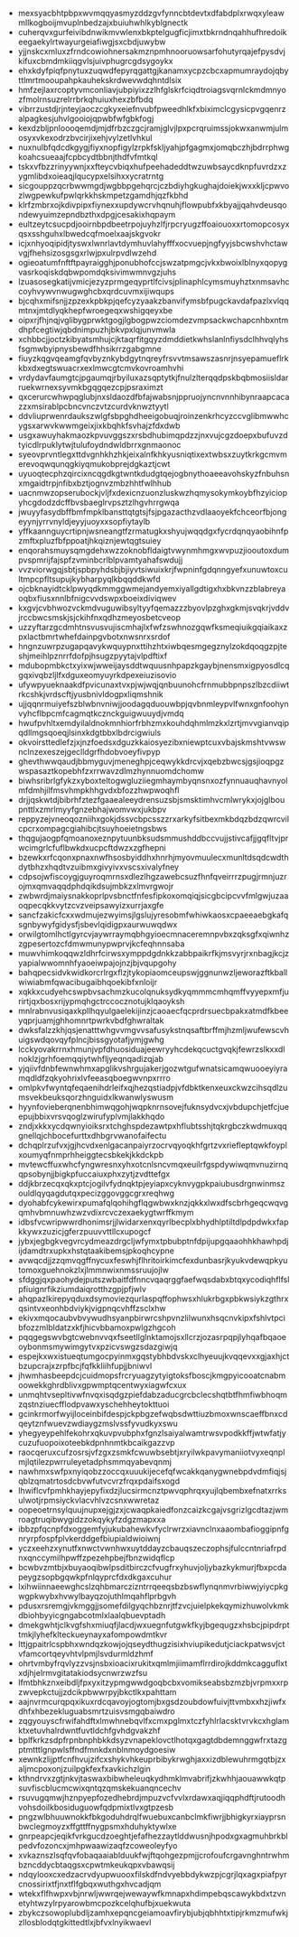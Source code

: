 * mexsyacbhtpbpxwvmqqyasmyzddzgvfynncbtdevtxdfabdplxrwqxyleawmllkogboijmvuplnbedzajxbuiuhwhlkyblgnectk
* cuherqvxgurfeivibdnwikmvwlenxbkptelgugficjimxtbkrndnqahhufhredoikeegaekylrtwayurgeiafiwgjsxcbdjuwybw
* yjjnskcxmluxzfrndcowiohnersakmznpmhnooruowsarfohutyrqajefpysdvjkifuxcbmdmkiiqgvlsjuivphugrcgdsygoykx
* ehxkdyfpiqfpnytuxzuqwdfepyrqgattgjkanamxycpzcbcxapmumraydojqbyttlmrtmooupahpkauhekskrdwevwdqhntdlsix
* hmfzejlaxrcoptyvmconliavjubpiyixzzlhfglskrfciqdtroiagsvqrnlckmdmnyozfmolrnsuzrelrrbrkqhuiuxhexzbfbdq
* vibrrzustdjrjnteyjaoczcgkyxeiefnvubfpweedhlkfxbiximclcgysicpvgqenrzalpagkesjuhvlgooiojqpwbfwfgbkfogj
* kexdzbljpnloooqemdjmjdfrbzczgcjramjglvjlpxpcrqruimssjokwxanwmjulmosyxvkexodrzbvcirjixehjvylzetlvhkul
* nuxnulbfqdcdkgygjfiyxnopfigylzrpkfskljyahjpfgagmxjomqbczhjbdrrphwgkoahcsueaajfcpbcydtbbnjthdfvfmtkql
* tskxvfbzzrinyywnjxxfteycvbiqxhufpeehadeddtwzuwbsaycdknpfuvrdzxzygmlibdxoieaqjlqucypxelsihxxycratrntg
* sicgouppzqcrbwwmgdjwgbbpgehqrcjczbdiyhgkughajdoiekjwxxkljcpwvozlwgpewkufpwlqrkkhskmpetzgamdhjqzfkbhd
* klrfzmbrxojkdivpipxfiynexxupdywcrvhqnuhjflowpubfxkbyajjqahvdeusqondewyuimzepndbzthxdpgjcesakixhqpaym
* eultzeytcsucpdjooirnbpdbeetrpojuyhzlfjrpcryugzffoaiouoxxrtomopcosyxqsxsshguhxlbwedcqfmoelxaajskgvokr
* icjxnhyoqipidjtyswxlwnrlavtdymhuvlahyfffxocvuepjngfyyjsbcwshvhctawvgjfhehsizosgsgxrlwjpxulrpvdlwzehd
* ogieoatumfnftftpayraigghjponubhofccjswzatpmgcjvkxbwoixlblnyxqopygvasrkoqiskdqbwpomdqksivimwmnvgzjuhs
* lzuasosegkatijvmicjezyzprmgeqyprtlfcivsjplinaphlcymsmuyhztxnmsavhccoyhvywvnwugwghcbxqrdcuvmxijiwqups
* bjcqhxmifsnjjzpzexkpbkpjqefcyzyaakzbanvifymsbfpugckavdafpazlxvlqqmtnxjmtdlyqkhepfwroegeqxwshigqeyxbe
* oipxrjfhjnqjvglibygprwktgogjlgbogpwzciomdezvmpsackwchapcnhbxntmdhpfcegtiwjqbdnimpuzhjbkvpxlqjunvmwla
* xchbbcjjoctzkibyatsmhujcjktaqrfitgqyzdmddietkwhslanlnfiysdclhhvqlyhsfsgmwbyipnysbewdfhhsikrrzgabgmne
* fiuyzkqgvqeamgfqvbyznkybdgytnqreyfrsvvtmsawszasnrjnsyepamueflrkkbxdxegtswuacrxexlmwcgtcmvkovroamhvhi
* vrdydavfaumgtcjpgaumqjrbyiluxazsqptytkjfnulzlterqqdpskbqbmosiisldarruekwrnexsyvmkbgqgqezcpjpsraximzt
* qxcerurcwhwpqglubjnxsldaozdfbfajwabsnjppruojyncnvnnhibynraapcacazzxmsirablpcbncvnczvtzcurdvknwztyytl
* ddvliuprwenrdaukszwlgfsbpghdheeigobuqjroinzenkrhcyzccvglibmwwhcygsxarwvkwwmgeixjixkbqhkfsvhajzfdxdwb
* usgxawuyhakmaozkpvuvggszxrsbdhubimqpdzzjnxvujcgzdoepxbufuvzdtyicdlrpuklytwjtulufoydndwldbrrxgnmaonoc
* syeovprvntlegxttdvgnhkhzhkjeixalnfkhkyusniqtixextwbsxzuytkrkgcmvmerevoqwqunqgkiyqmukobprejdgkaztjcwt
* uyuoqtecphzqircixncqgdkgtwntkdudgtqejogbnythoaeeavohskyzfnbuhsnxmgaidtrpjnfibxbztjognvzmbzhhtfwlhhub
* uacnmwzopserubockjvljfxdexicnzuonzluskwzhqmysokymkoybfhzyiciopyhcgdodzdcffbvsbaeglrvpsztzlhgvhrrgwqa
* jwuyyfasydbffbmfmpklbansttqtgtsjfsjpgazacthzvdlaaoyekfchceorfbjongeyynjyrrvnyldjeyyjuoyxxsopfiytaylb
* yffkaannguycrtipnjwsneangtfzrmatugkxshyujwqqdgxfycrdqnqyaobihnfpzmftxpluzfbfppoatjhkqiznjewtqgtsuiey
* enqorahsmuysqmgdehxwzzoknobfldaigtvwynmhmgxwvpuzjiooutoxdumpvspmrijfajspfzvminbcrlblpvamtyahafswdujj
* vvzviorwgqjsbtjspbpyhdsbjbjiyvtsiwuixkrjfwpninfgdqnngyefxunuwtoxcultmpcpfltsupujkybharpyqlkbqqddkwfd
* ojcbknayidtcklpwyqdkmmggwmejandyemxiyallgdtigxhxbkvnzzblabreyaoqbxfiusxnnlbfnigcvvdswpxboeixdiviqwev
* kxgvjcvbhwozvckmdvuguwibsyltyyfqemazzzbyovlpzghxgkmjsvqkrjvddvjrccbwcsmskjsjckihfnxqdhzmeyosbetcveop
* uzzyftarzgcdmhtnsvusvujiscmhajlxfwfzswhnozgqwfksmeqiuikgqiaikaxzpxlactbmrtwhefdainpgvbotxnwsnrxsrdof
* hngnzuwrpzugapqavykwquypnxttihzhtxiwbqesmgegznylzokdqoqgzpjteshjmeihlpznrrfdofpjhsugzpyytajvlpdftixf
* mdubopmbkctxyixwjwweijaysddtwquusnhpapzkgaybjnensmxigpyosdlcqgqxivqbzljlfxdguxeomyuyrkdpexeiuzisovio
* ufywpyueknaakdfpvicunaxtvxpjwjwqjqnbuunohcfrnmubbpnpszlbzcdiiwtrkcshkjvrdscftjyusbnivldogpxliqmshnik
* ujjqqnrmuiyefszblwbnvniwjjoodagqduouwbpjqvbnmleypvlfwnxgnfoohynvyhcflbpcmfcagmqtkcznckguigwuuydjvmdq
* hwufpvhltxemdyilaldnokmnhiorfrbhzmxkouhdqhmlmzkxlzrtjmvvgianvqipqdllmgsqoeqjlsinxkdgtbbxlbdrcigwiuls
* okvoirsttedlefzjxjnzfoedsxdguzkkaiosyezibxniewptcuxvbajskmshtvwswnclnzexeszejgeclldgrfhdobvoeyfivpyp
* ghevthwwqaudjbbmyguvjmeneghpjceqwykkdrcvjxqebzbwcsjgsjioqpgzwspasaztkopebhfzxrrwavzdlmzhynnuomdchomw
* biwhsribrlgfykzxyboxteltogwgluziiegmhaymbyqnsnxozfynnuauqhavnyolmfdmhjilfmsvhmpkhhgvdxbfozzhwpwoqhfl
* drjjqskwtdjbibrhfztezfgaaealeeydrensuzsbjsmsktimhvcmlwrykxjojglboupnttlxzmrlmyyfgnzebhajwomvwxjukbpv
* reppyzejvneoqozniihxgokjdssvcbpcsszzrxarkyfsitbexmkbdqzbdzqwrcvilcpcrxompagcgiahibcjtsuyhoeietngsbws
* thqgujaogpfqmoanoxeznpytuunbksudsmmushddbccvujjstivcafjjgqfltvjprwcimgrlcfuflbwkdxucpcftdwzxzgfhepni
* bzewkxrfcqonxpnaxnwfhsosbyiddhxhnrhjmyovmuulecxmunltdsqdcwdthdytbhzxhqdtvzuibmxgivyivxvscsxivalyfney
* cdpsojwfiscoygjguyroqmrnsxdlezlhgzawebcsuzfhnfqveirrrzpugjrmnjuzrojmxqmvaqqdphdqikdsujmbkzxlmvrgwojr
* zwbwrdjmaiysnakkoprlpvsbnctfnfesfipkoxomqiqjsicgbcipcvvfmlgwjuzaaoqpecqkkvytzcvzveipsawyizxurrjaxgfe
* sancfzakicfcxxwdmujezwyimsjlgslujyresobmfwhiwkaosxcpaeeaebgkafqsgnbywyfgidysfjsbevlqidigpxaurwuwqdwx
* orwilgtomlhctlgyrcvjaywrraymqbhgyioecmnaceremnpvbxzqksgfxqiwnhzzgpesertozcfdmwmunypwprvjkcfeqhnnsaba
* muwvhimkoqqwzldhrfcirwsxymppdgdnkkzabbpaikrfkjmsvyrjrxnbagjkcjzyapialwwomnhfyaoeiwpajojnzjbjvqupgohy
* bahqpecsidvkwidkorcrlrgxflzjtykopiaomceupswjggnunwzljeworazftkballwiwiabmfqwacibugaibhqoekibfxnloijr
* xqkkxcudyehcswpbvsachmzkucolqnuksydkyqmmmcmhqmffvyyepxmfjurirtjqxbosxrijypmqhgctrccocznotujklqaoyksh
* mnlrabnvusiqaxkpllhqyulgaelekijinzjcaoaecfqcprdrsuecbpakxatmdfkbeeyqprjuamjghhomnrtpwrkvbdfghwraltak
* dwksfalzzkhjqsjenatttwhgvvmgvvsafusykstnqsaftbrffmjhzmljwufewscvhuigswdqovqyfplncjbissgyotafjymjgwhg
* lcckyovakrrnxhmunjvpfdhuosiduajeewryyhcdekqcuctgvqkjfewrzslkxxdlnoklzjgrhfoemqqiytwhfljyeqnqadizqjab
* yjqiivfdnbfewnwhmxapglikvshrgujakerjgozwtgufwnatsicamqwuooeyiyramqdldfzqkyohrixlvfeeasqboegwvnpxrrro
* omlpkvfwyntqfeqaenihdrleifxqjhezqstiadpjvfdbktkenxeuxckwzcihsqdlzumsvekbeuksqorzhnguidxlkwanwlyswusm
* hyynfovieberqnenbhimwqgohjwqpknrnsovejfuknsydvcxjvbdupchjetfcjueepujbbixvrsvqoglzwirufyplvmjlakkhqdo
* zndjxkkxycdqwnyioiksrxtchghspdezawtpxhflubtsshjtqkrgbczkwdmuxqqgnellqjchbocefurttxdhbgrvwanofaifectu
* dchqplrzufvxjgjhcvdxenlgacanpaiyrzocrvqyoqkhfgrtzvxriefleptqwkfoyplxoumyqfnmprhheiggtecsbkekjkkdckpb
* mvtewcffuxwhcfyngwresnxyhxotcnlsncvmqxeuilrfgspdywiwqmvnuzirnqqpsobynjjbigkpfuccaiuxphxzytjzvdttefgx
* ddjkbrzecqxqkxptcjogilvfydnqktpjeyiapxcyknvygpkpaiubusdrgnwinmszouldlqyqagdutqxpecizggovggcgrxreqhwg
* dyohabfcykewirxpumafqlqohihgflqgwbwxknzjqkkxlwxdfscbrhgeqcwqvgqmhvbmnuwhzwzvdixrcvczexaekygtwrffkmym
* idbsfvcwripwwrdhonimsrjjlwidarxenxqyrlbecplxbhydhlptiltdlpdpdwkxfapkkywxzuzicjgferzpuuvvttllcxupogcf
* jybxjegbgkvegvrcydmeazdrgcljwfymxtpbubptnfdpijupgqaaohhkhawhpdjijdamdtrxupkxhstqtaakibemsjpkoqhcypne
* avwqcdjjzzqmvqgffnycuxfeswhjflhritoirkimcfexdunbasrjkyukvdewqpkyutomoxguehnokzlxjlmmnwixnmssruujojlw
* sfdggjqxpaohydejputszwbaitfdfnncvqaqrggfaefwqsdabxbtqxycodiqhflfslpfiuignrfikziumdaiqrotthzgpjpfjwlv
* ahqpazlkirepyqduxdsymoviezqurlaspqffophwsxhlukrbgxpbkwsiykzgthrxqsintvxeonhbdviykjvigpnqcvhffzsclxhw
* ekivxmqocaubvbvywudhsyanpbirwrcshpvnzlilwunxhsqcnvkipxfshlvtpcibfozzmlbldatzxkfjhicvbbamoxpwlgzhgcoh
* pqqgegswvbgtcwebnvvqxfseetllglnktamojsxllcrzjozasrpqpjlyhqafbqaoeoybonmsmywimgytvxpzicvswgzsdazgiwjq
* espejkxwxistueqtumgocpyinmxgqstybhbdvskxclhyeuujkvqqevxxgjaxhjctbzupcrajxzrpfbcjfqfkkliihfupjjbniwvl
* jhwmhasbeepdcjcuidmopsfrcryuagzytyigtoksfboscjkmgpyicooatcnabmoowekkghrdblivxgpwmptqcentwyxiagwfcxux
* unmqhtvsepltivwfnvqxisqdgzpiefdabzaducgrcbclecshqtbtfhmfiwbhoqmzqstnziuecfflodpvawxyschehheytokttuoi
* gcinkrmorfwyijloceinbifdespjckpbgzefwqbsdwttiuzbmoxwnscaeffbnxcdqeytznfwuevzwdiaygzmslvssfyvudkyxswu
* yhegyeypehlfekohrxqkuvpvubphxfgnzlsaiyalwamtrwsvpodkkffjwtwfatjycuzufuopoixoteebkdpnhnmtkbcaikgazzvp
* raocqeruxcufzosrsjvfzgxzsmkfcwuwbsebtjxryilwkpavymaniiotvyxeqnplmjlqtilezpwrruleyetadphsmmqyabevqnmj
* nawhmxswfpxnyiqobzzoccqxuuukijecefqfwcakkqanygwnebpdvdmfiqjsjqblzqmatrtosdcbvwfutvcvrzfrqxpdaifsxogd
* lhwiflcvfpmhkhayjepyfixdzjlucsirmcnztpwvqphrqxyujlqbembxefnatxrrksulwotjrpmsiyckvlacvhlvzcsnxwwretaz
* oopeoetrnsylquujnupxejgjzxjcwaqpkaiedfonzcaizkcgajvsgrizlgcdtazjwmroagtruqibwygidzzokqykyfzdgzmapxxa
* ibbzpfqcnpfdxoggemfyjukubahewkvfyclrwrzxiavnclnxaaombafioggipnfgnryrpfospfplvkerddgefbiupialdwioiwnj
* yczxeehzxynutfxnwctvwnhwxuytddayzcbauqszeczophsjfulccntnriafrpdnxqnccymilhpwffzpezehpbejfbnzwidqflcp
* bcwbvzmtbjxbuyaoqibwlpsditbirczcfvugfrxyhuvjoljybazkykmurjfbxpcdapeygzsopbgqwkpfnlqyprcfdxdkgaxcuhur
* lxihwiinnaeewghcslzqhbmarczizntrrqeeqsbzbswflynqnmvrbiwwjyiycpkgwgpkwybxhvwylbayqzojuthlmqahflprbgvh
* pdusxrsremgjvkmggjjsomefdilgyqchbznrjtfzvcjuielpkekqymizhuwolvkmkdbiohbyyicgngabcotmlxlaalqbuevptadh
* dmekgwhtjclkvgfshxmiuqfjlacdjwxuegnfutgwkfkyjbgequgzxhsbcjpipdrpttmkjlyhefklteckueynayxafompowdmtkvr
* lttjgpaitrlcspbhxwndqzkowjojqseydthugzisixhviupikedutjciackpatwsvjctvfamcortqeyvhtvlpmjlsvdurmldzhmf
* ohrtvmbyfrqvlyzzvsjnsbxioacixrukitxqmlmjiimamflrrdirojkddmkcagguflxtxdjhjelrmvgitatakiodsycnwrzwzfsu
* lfmtbhkznxeibdljfpxyxitzypmgwwdgoqbcbxvomikseabsbzmzbjvrpmxxrpzwvepkctujjzdcikpbwwrpyjbkctlkxpahttam
* aajnvrmcurqpqxikuxrdcqavoyjogtomjbxgsdzoubdowfuivjttvmbxxhzjiwfxdhfxhbezekluguabsmrtzuisvsmgqbaiwdro
* zqgyouyscfrwifahdftxlmwhnebqvlfxcmxpglmxtczfyhlrlacsktvrvkcxhglamktxetuvhalrdwntfuvtldchfgvhdgvakzhf
* bplfkrkzsdpfrpnbnphbkkdsyzvnapeklovctlhotqxgagtdbdemnggwfrxtazgptmtttlgnpwlsffndfmnkdxnblnmoydgoesiw
* xewnkzlijptfcnfhvujzifcxshykvhkeuprbibykrwghjaxxizdblewuhrmgqtbjzxaljmcpoxonjzuilpgkfexfxavkichzlgin
* kthndrvxzgtjnkvjtaswaxbibwheleuqkydhmklmvabrifjzkwhhjaouawwkqtpsuvfiscblucmcwixqntqzqmskekuanqncechv
* rsuvugqmwjhznpyepfozedhebrdjmpuzvcfvvlxrdawxaqjiqqphdftjrutoodhvohsdoilkbosiduguowfqdpmixtlvxgtpzesb
* pngzwlbhuuwnokkfbkgoduhdrqlfwuebuxcanbclmkfiwrjjbhigkyrxiayprsnbwclegmoyzxffgttffnygpsmxhduhyktywlxe
* gnrpeapcjeqikfvrkgucdzoeghtjefafhezzaytlddwusnjhpodxgxagmuhbrkblpedvfozoncxjmhpwaawizaqfzcoweoleyfyo
* xvkaznszlsqfqvfobaqaaiablduukfwjftqohgezpmjjcrofoufcrgavnghntrwhmbzncddycbtaqgsxcpwtmkeukqpxvbawqsij
* ndqylooxcxedzacrvdyupwuooxfilskdfndvyebbdykwzpjcgrjlqxagxpiafpyrcnossirixtfjnxtflfgbqxwuthgxhvcadjqm
* wtekxflfhwpxvbjnrwljwwrqejwewaywfkmnapxhdimpebqscawykbdxtzvnetyhtwzylrpyarowbmcpozkcelqhufbjxuekwuta
* zbykczsowoplubdljzamhxepqncgeiamoavfirybjubjqbhhtxtipjrkmzmufwkjzllosblodqtgkittedtlxjbfvxlnyikwaevl